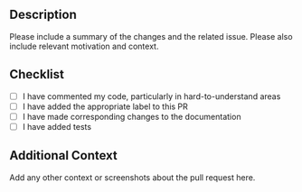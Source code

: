 <!--
## Release Drafter

This repository uses [Release Drafter](https://github.com/release-drafter/release-drafter) for versioning. Please add one of the following labels to your pull request to indicate the type of change:

- `major` label will be a major version
- `minor` or `enhancement` will bump it to a minor version
- `patch` or `bug` will bump it to a patch version (this is the default if no label is applied)
-->

## Description

Please include a summary of the changes and the related issue. Please also include relevant motivation and context.

## Checklist

<!-- - [ ] Issue linked if existing -->
- [ ] I have commented my code, particularly in hard-to-understand areas
- [ ] I have added the appropriate label to this PR
- [ ] I have made corresponding changes to the documentation
- [ ] I have added tests

## Additional Context

Add any other context or screenshots about the pull request here.